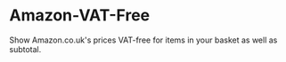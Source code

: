 # Amazon-VAT-Free
Show Amazon.co.uk's prices VAT-free for items in your basket as well as subtotal.

